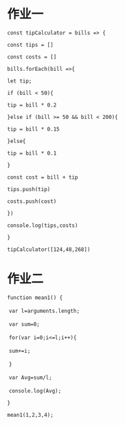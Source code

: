 # 作业一

`const tipCalculator = bills => {`

  `const tips = []`

  `const costs = []`

  `bills.forEach(bill =>{`

  `let tip;`

  `if (bill < 50){`

  `tip = bill * 0.2`

  `}else if (bill >= 50 && bill < 200){`

  `tip = bill * 0.15`

  `}else{`

  `tip = bill * 0.1`

  `}`

  `const cost = bill + tip`

  `tips.push(tip)`

  `costs.push(cost)`

  `})`

  `console.log(tips,costs)`

  `}`

  `tipCalculator([124,48,268])`



  

# 作业二

  `function mean1() {`

​    `var l=arguments.length;`

​    `var sum=0;`

​    `for(var i=0;i<=l;i++){`

​      `sum+=i;`

​    `}`

​    `var Avg=sum/l;`

​    `console.log(Avg);`

  `}`

  `mean1(1,2,3,4);`

  